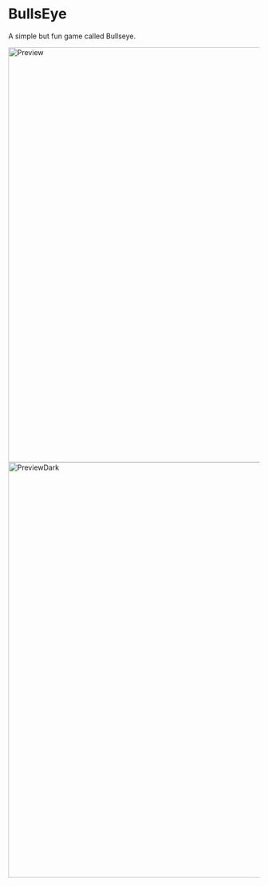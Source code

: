 # BullsEye

A simple but fun game called Bullseye.

<img width="831" alt="Preview" src="https://user-images.githubusercontent.com/31934552/142861043-4a27f20a-c220-4a3f-8a9d-1bbf62e81560.png">

<img width="832" alt="PreviewDark" src="https://user-images.githubusercontent.com/31934552/142861061-68f11343-7bcc-4d4a-8652-5f2d100cf450.png">
